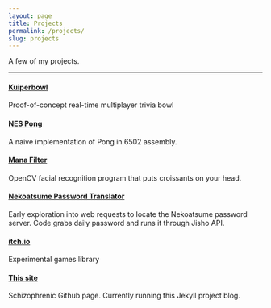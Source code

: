 ```yaml
---
layout: page
title: Projects
permalink: /projects/
slug: projects
---
```


A few of my projects.

---

#### [Kuiperbowl](https://github.com/jasmaa/kuiperbowl)
Proof-of-concept real-time multiplayer trivia bowl

#### [NES Pong](https://github.com/jasmaa/nes-pong)
A naive implementation of Pong in 6502 assembly.

#### [Mana Filter](https://github.com/jasmaa/ManaFilter)
OpenCV facial recognition program that puts croissants on your head.

#### [Nekoatsume Password Translator](https://github.com/jasmaa/nekoatsume-password-learner)
Early exploration into web requests to locate the Nekoatsume password server.
Code grabs daily password and runs it through Jisho API.

#### [itch.io](https://treechicken.itch.io/)
Experimental games library

#### [This site](https://github.com/jasmaa/jasmaa.github.io)
Schizophrenic Github page. Currently running this Jekyll project blog.
